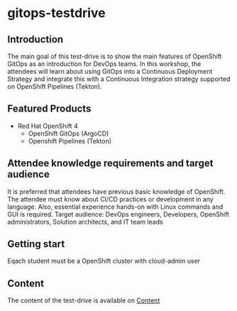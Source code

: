 # gitops-testdrive

## Introduction 
The main goal of this test-drive is to show the main features of OpenShift GitOps as an introduction for DevOps teams. In this workshop, the attendees will learn about using GitOps into a Continuous Deployment Strategy and integrate this with a Continuous Integration strategy supported on OpenShift Pipelines (Tekton).

## Featured Products
* Red Hat OpenShift 4
    * OpenShift GitOps (ArgoCD)
    * Openshift Pipelines (Tekton)

## Attendee knowledge requirements and target audience
It is preferred that attendees have previous basic knowledge of OpenShift. The attendee must know about CI/CD practices or development in any language. Also, essential experience hands-on with Linux commands and GUI is required.
Target audience: DevOps engineers, Developers, OpenShift administrators, Solution architects, and IT team leads

## Getting start
Eqach student must be a OpenShift cluster with cloud-admin user 

## Content
The content of the test-drive is available on [Content](docs/content.md)